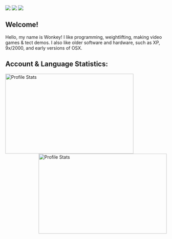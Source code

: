 <!-- <img src="./background/cover.png" height="300" width="100%"> -->   <!-- 10:45AM PST Apr 8th, Removed cuz wifey didnt like -->
<div>
<img src="https://img.shields.io/badge/English-A%2B-blue"> <!-- 1rst language -->
<img src="https://img.shields.io/badge/español-B-yellowgreen"> <!-- For relatives and parents (2nd) -->
<img src="https://img.shields.io/badge/français-apprentissage-red"> <!-- Eva smh -->
</div>
<!-- I tought it was a cute background lol. Plus I love Clannad. -->

<!-- Image credits:
    header.png -> https://github.com/cat-milk/Anime-Girls-Holding-Programming-Books/blob/master/C/Fuko_Ibuki_Holding_Up_C.jpg
-->

## Welcome!
<p>Hello, my name is Wonkey! I like programming, weightlifting, making video games & tect demos. I also like older software and hardware, such as XP, 9x/2000, and early versions of OSX.</p>
    
## Account & Language Statistics:
<img align="left" src="https://github-readme-stats.vercel.app/api?username=AWonkeyTortila&show_icons=true&theme=tokyonight" alt="Profile Stats" width=400px height=250px/>
<img align="right" src="https://github-readme-stats.vercel.app/api/top-langs/?username=AWonkeyTortila&layout=compact&theme=tokyonight" alt="Profile Stats" width=400px height=250px/>
    
<!-- (c) Wonkey -->
